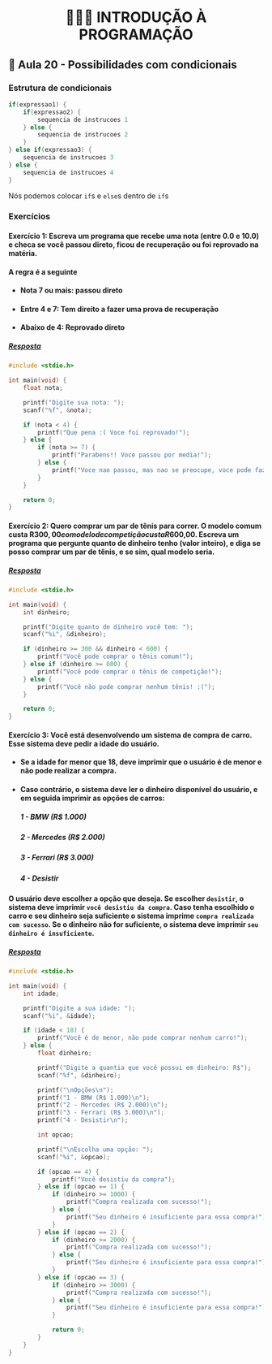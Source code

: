 <h1 align="center">👨🏻‍💻 INTRODUÇÃO À PROGRAMAÇÃO</h1>

## 👀 Aula 20 - Possibilidades com condicionais

### Estrutura de condicionais

```c
if(expressao1) {
    if(expressao2) {
        sequencia de instrucoes 1
    } else {
        sequencia de instrucoes 2
    }
} else if(expressao3) {
    sequencia de instrucoes 3
} else {
    sequencia de instrucoes 4
}
```

Nós podemos colocar `if`s e `else`s dentro de `if`s

### Exercícios

#### Exercício 1: Escreva um programa que recebe uma nota (entre 0.0 e 10.0) e checa se você passou direto, ficou de recuperação ou foi reprovado na matéria.

#### A regra é a seguinte

- #### Nota 7 ou mais: passou direto
- #### Entre 4 e 7: Tem direito a fazer uma prova de recuperação
- #### Abaixo de 4: Reprovado direto

##### [Resposta](ex01.c)

```c
#include <stdio.h>

int main(void) {
    float nota;

    printf("Digite sua nota: ");
    scanf("%f", &nota);

    if (nota < 4) {
        printf("Que pena :( Voce foi reprovado!");
    } else {
        if (nota >= 7) {
            printf("Parabens!! Voce passou por media!");
        } else {
            printf("Voce nao passou, mas nao se preocupe, voce pode fazer uma prova de recuperacao!");
        }
    }

    return 0;
}
```

#### Exercício 2: Quero comprar um par de tênis para correr. O modelo comum custa R$300,00 e o modelo de competição custa R$600,00. Escreva um programa que pergunte quanto de dinheiro tenho (valor inteiro), e diga se posso comprar um par de tênis, e se sim, qual modelo seria.

##### [Resposta](ex02.c)

```c
#include <stdio.h>

int main(void) {
    int dinheiro;

    printf("Digite quanto de dinheiro você tem: ");
    scanf("%i", &dinheiro);

    if (dinheiro >= 300 && dinheiro < 600) {
        printf("Você pode comprar o tênis comum!");
    } else if (dinheiro >= 600) {
        printf("Você pode comprar o tênis de competição!");
    } else {
        printf("Você não pode comprar nenhum tênis! :(");
    }

    return 0;
}
```

#### Exercício 3: Você está desenvolvendo um sistema de compra de carro. Esse sistema deve pedir a idade do usuário.

- #### Se a idade for menor que 18, deve imprimir que o usuário é de menor e não pode realizar a compra.
- #### Caso contrário, o sistema deve ler o dinheiro disponível do usuário, e em seguida imprimir as opções de carros:
  ##### 1 - BMW (R\$ 1.000)
  ##### 2 - Mercedes (R\$ 2.000)
  ##### 3 - Ferrari (R\$ 3.000)
  ##### 4 - Desistir

#### O usuário deve escolher a opção que deseja. Se escolher `desistir`, o sistema deve imprimir `você desistiu da compra`. Caso tenha escolhido o carro e seu dinheiro seja suficiente o sistema imprime `compra realizada com sucesso`. Se o dinheiro não for suficiente, o sistema deve imprimir `seu dinheiro é insuficiente`.

##### [Resposta](ex03.c)

```c
#include <stdio.h>

int main(void) {
    int idade;

    printf("Digite a sua idade: ");
    scanf("%i", &idade);

    if (idade < 18) {
        printf("Você é de menor, não pode comprar nenhum carro!");
    } else {
        float dinheiro;

        printf("Digite a quantia que você possui em dinheiro: R$");
        scanf("%f", &dinheiro);

        printf("\nOpções\n");
        printf("1 - BMW (R$ 1.000)\n");
        printf("2 - Mercedes (R$ 2.000)\n");
        printf("3 - Ferrari (R$ 3.000)\n");
        printf("4 - Desistir\n");

        int opcao;

        printf("\nEscolha uma opção: ");
        scanf("%i", &opcao);

        if (opcao == 4) {
            printf("Você desistiu da compra");
        } else if (opcao == 1) {
            if (dinheiro >= 1000) {
                printf("Compra realizada com sucesso!");
            } else {
                printf("Seu dinheiro é insuficiente para essa compra!");
            }
        } else if (opcao == 2) {
            if (dinheiro >= 2000) {
                printf("Compra realizada com sucesso!");
            } else {
                printf("Seu dinheiro é insuficiente para essa compra!");
            }
        } else if (opcao == 3) {
            if (dinheiro >= 3000) {
                printf("Compra realizada com sucesso!");
            } else {
                printf("Seu dinheiro é insuficiente para essa compra!");
            }

            return 0;
        }
    }
}
```
